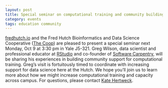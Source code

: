 ```yaml
---
layout: post
title: Special seminar on computational training and community building
category: events
tags: education community 
---
```


[fredhutch.io](http://www.fredhutch.io) and the Fred Hutch Bioinformatics and Data 
Science Cooperative ([The Coop](https://centernet.fredhutch.org/cn/u/bdsc.html)) 
are pleased to present a special seminar next Monday, Oct 9 at 3:30 pm in Yale J5-321. 
Greg Wilson, data scientist and professional educator at [RStudio](https://www.rstudio.com/about/) 
and co-founder of [Software Carpentry](https://software-carpentry.org), will be sharing his 
experiences in building community support for computational training. Greg’s visit is 
fortuitously timed to coordinate with increasing support for data science here at the 
Hutch. We hope you’ll join us to learn more about how we might increase computational 
training and capacity across campus. For questions, please contact 
[Kate Hertweck](khertwec@fredhutch.org).
